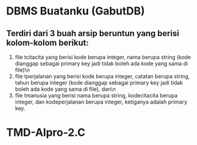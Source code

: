 # DBMS Buatanku (GabutDB)
## Terdiri dari 3 buah arsip beruntun yang berisi kolom-kolom berikut:
1. file tcitacita yang berisi kode berupa integer, nama berupa string (kode dianggap
sebagai primary key jadi tidak boleh ada kode yang sama di file)\n
2. file tperjalanan yang berisi kode berupa integer, catatan berupa string, tahun
berupa integer (kode dianggap sebagai primary key jadi tidak boleh ada kode yang
sama di file), dan\n
3. file tmanusia yang berisi nama berupa string, kodecitacita berupa integer, dan
kodeperjalanan berupa integer, ketiganya adalah primary key.
# TMD-Alpro-2.C
